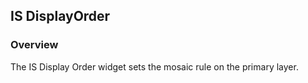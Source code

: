 ## IS DisplayOrder ##
### Overview ###
The IS Display Order widget sets the mosaic rule on the primary layer.
